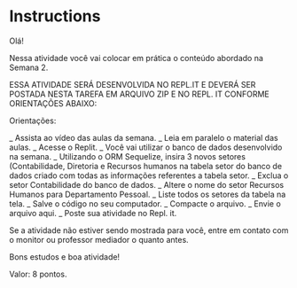 # Instructions  
Olá!

Nessa atividade você vai colocar em prática o conteúdo abordado na Semana 2. 

ESSA ATIVIDADE  SERÁ DESENVOLVIDA NO REPL.IT E DEVERÁ SER POSTADA NESTA TAREFA EM ARQUIVO ZIP E NO REPL. IT CONFORME ORIENTAÇÕES ABAIXO:

Orientações:

_ Assista ao vídeo das aulas da semana.
_ Leia em paralelo o material das aulas.
_ Acesse o Replit.
_ Você vai utilizar o banco de dados desenvolvido na semana.
_ Utilizando o ORM Sequelize, insira 3 novos setores (Contabilidade, Diretoria e Recursos humanos na tabela setor do banco de dados criado com todas as informações referentes a tabela setor.
_ Exclua o setor Contabilidade do banco de dados.
_ Altere o nome do setor Recursos Humanos para Departamento Pessoal.
_ Liste todos os setores da tabela na tela.
_ Salve o código no seu computador.
_ Compacte o arquivo.
_ Envie o arquivo aqui.
_ Poste sua atividade no Repl. it.

Se a atividade não estiver sendo mostrada para você, entre em contato com o monitor ou professor mediador o quanto antes.

Bons estudos e boa atividade!

Valor: 8 pontos.